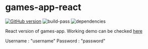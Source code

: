 # games-app-react
[![GitHub version](https://badge.fury.io/gh/amansharma0091%2Fgames-app-react.svg)](https://badge.fury.io/gh/amansharma0091%2Fgames-app-react) ![build-pass](https://travis-ci.org/amansharma0091/games-app-react.svg?branch=master) ![dependencies](https://david-dm.org/amansharma0091/games-app-react.svg)

React version of games-app. Working demo can be checked [here](https://games-app-react.herokuapp.com)

Username : "username"
Password : "password"
